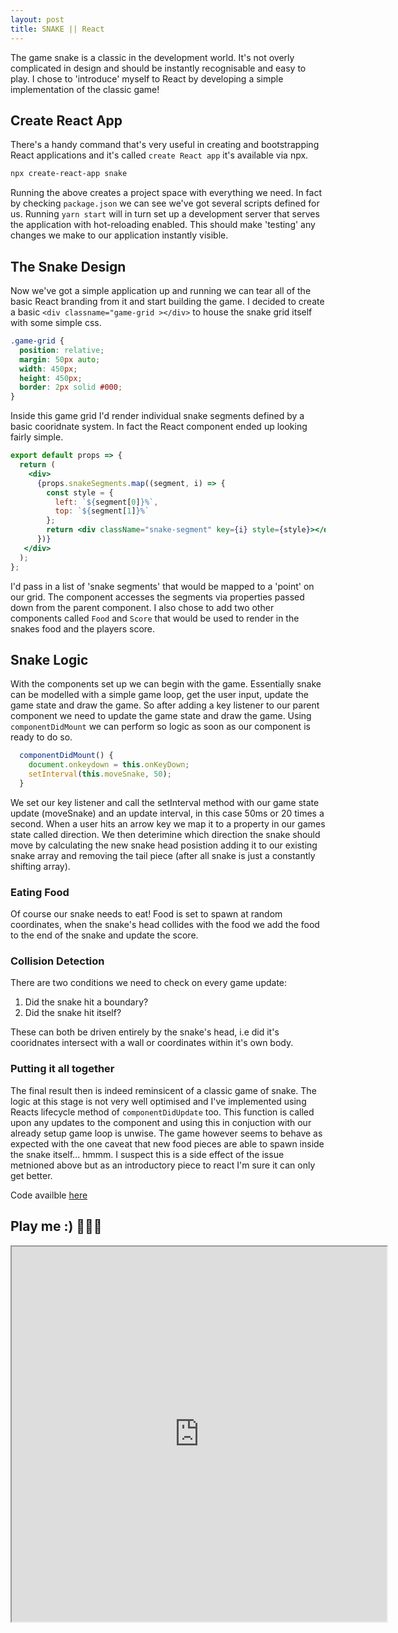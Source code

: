 ```yaml
---
layout: post
title: SNAKE || React
---
```


The game snake is a classic in the development world. It's not overly complicated in design and should be instantly recognisable and easy to play. I chose to 'introduce' myself to React by developing a simple implementation of the classic game!

## Create React App

There's a handy command that's very useful in creating and bootstrapping React applications and it's called `create React app` it's available via npx.

```bash
npx create-react-app snake
```

Running the above creates a project space with everything we need. In fact by checking `package.json` we can see we've got several scripts defined for us. Running `yarn start` will in turn set up a development server that serves the application with hot-reloading enabled. This should make 'testing' any changes we make to our application instantly visible.

## The Snake Design

Now we've got a simple application up and running we can tear all of the basic React branding from it and start building the game. I decided to create a basic `<div classname="game-grid ></div>` to house the snake grid itself with some simple css.

```css
.game-grid {
  position: relative;
  margin: 50px auto;
  width: 450px;
  height: 450px;
  border: 2px solid #000;
}
```

Inside this game grid I'd render individual snake segments defined by a basic cooridnate system. In fact the React component ended up looking fairly simple.

```jsx
export default props => {
  return (
    <div>
      {props.snakeSegments.map((segment, i) => {
        const style = {
          left: `${segment[0]}%`,
          top: `${segment[1]}%`
        };
        return <div className="snake-segment" key={i} style={style}></div>;
      })}
   </div>
  );
};
```

I'd pass in a list of 'snake segments' that would be mapped to a 'point' on our grid. The component accesses the segments via properties passed down from the parent component. I also chose to add two other components called `Food` and `Score` that would be used to render in the snakes food and the players score.

## Snake Logic

With the components set up we can begin with the game. Essentially snake can be modelled with a simple game loop, get the user input, update the game state and draw the game. So after adding a key listener to our parent component we need to update the game state and draw the game. Using `componentDidMount` we can perform so logic as soon as our component is ready to do so.

```jsx
  componentDidMount() {
    document.onkeydown = this.onKeyDown;
    setInterval(this.moveSnake, 50);
  }
  ```

We set our key listener and call the setInterval method with our game state update (moveSnake) and an update interval, in this case 50ms or 20 times a second. When a user hits an arrow key we map it to a property in our games state called direction. We then deterimine which direction the snake should move by calculating the new snake head posistion adding it to our existing snake array and removing the tail piece (after all snake is just a constantly shifting array).

### Eating Food

Of course our snake needs to eat! Food is set to spawn at random coordinates, when the snake's head collides with the food we add the food to the end of the snake and update the score.

### Collision Detection

There are two conditions we need to check on every game update:

1. Did the snake hit a boundary?
2. Did the snake hit itself?

These can both be driven entirely by the snake's head, i.e did it's cooridnates intersect with a wall or coordinates within it's own body.

### Putting it all together

The final result then is indeed reminsicent of a classic game of snake. The logic at this stage is not very well optimised and I've implemented using Reacts lifecycle method of `componentDidUpdate` too. This function is called upon any updates to the component and using this in conjuction with our already setup game loop is unwise. The game however seems to behave as expected with the one caveat that new food pieces are able to spawn inside the snake itself... hmmm. I suspect this is a side effect of the issue metnioned above but as an introductory piece to react I'm sure it can only get better.

Code availble [here](https://github.com/sgregory8/snake)

## Play me :) 🐍🐍🐍

<iframe src="https://sgregory8.github.io/snake/" width="600" height="600" title="Snake" scrolling="no">
</iframe>

